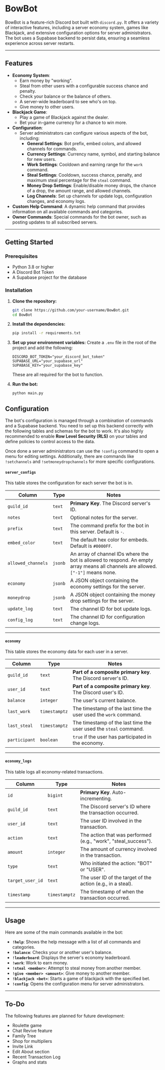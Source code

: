 # BowBot

BowBot is a feature-rich Discord bot built with `discord.py`. It offers a variety of interactive features, including a server economy system, games like Blackjack, and extensive configuration options for server administrators. The bot uses a Supabase backend to persist data, ensuring a seamless experience across server restarts.

-----

## Features

  - **Economy System**:
      - Earn money by "working".
      - Steal from other users with a configurable success chance and penalty.
      - Check your balance or the balance of others.
      - A server-wide leaderboard to see who's on top.
      - Give money to other users.
  - **Blackjack Game**:
      - Play a game of Blackjack against the dealer.
      - Bet your in-game currency for a chance to win more.
  - **Configuration**:
      - Server administrators can configure various aspects of the bot, including:
          - **General Settings**: Bot prefix, embed colors, and allowed channels for commands.
          - **Currency Settings**: Currency name, symbol, and starting balance for new users.
          - **Work Settings**: Cooldown and earning range for the `work` command.
          - **Steal Settings**: Cooldown, success chance, penalty, and maximum steal percentage for the `steal` command.
          - **Money Drop Settings**: Enable/disable money drops, the chance of a drop, the amount range, and allowed channels.
          - **Log Channels**: Set up channels for update logs, configuration changes, and economy logs.
  - **Custom Help Command**: A dynamic help command that provides information on all available commands and categories.
  - **Owner Commands**: Special commands for the bot owner, such as posting updates to all subscribed servers.

-----

## Getting Started

### Prerequisites

  - Python 3.8 or higher
  - A Discord Bot Token
  - A Supabase project for the database

### Installation

1.  **Clone the repository:**

    ```bash
    git clone https://github.com/your-username/BowBot.git
    cd BowBot
    ```

2.  **Install the dependencies:**

    ```bash
    pip install -r requirements.txt
    ```

3.  **Set up your environment variables:**
    Create a `.env` file in the root of the project and add the following:

    ```
    DISCORD_BOT_TOKEN="your_discord_bot_token"
    SUPABASE_URL="your_supabase_url"
    SUPABASE_KEY="your_supabase_key"
    ```

    These are all required for the bot to function.

4.  **Run the bot:**

    ```bash
    python main.py
    ```

## Configuration

The bot's configuration is managed through a combination of commands and a Supabase backend. You need to set up this backend correctly with the following tables and schemas for the bot to work. It's also highly recommended to enable **Row Level Security (RLS)** on your tables and define policies to control access to the data. 

Once done a server administrators can use the `!config` command to open a menu for editing settings. Additionally, there are commands like `!setchannels` and `!setmoneydropchannels` for more specific configurations.

#### `server_configs`

This table stores the configuration for each server the bot is in.

| Column           | Type     | Notes                                                                                                                              |
| ------------------ | -------- | ---------------------------------------------------------------------------------------------------------------------------------- |
| `guild_id`       | `text`   | **Primary Key**. The Discord server's ID.                                                                                          |
| `notes`          | `text`   | Optional notes for the server.                                                                                                     |
| `prefix`         | `text`   | The command prefix for the bot in this server. Default is `-`.                                                                     |
| `embed_color`    | `text`   | The default hex color for embeds. Default is `#0000FF`.                                                                            |
| `allowed_channels` | `jsonb` | An array of channel IDs where the bot is allowed to respond. An empty array means all channels are allowed. `["-1"]` means none. |
| `economy`        | `jsonb`  | A JSON object containing the economy settings for the server.                                                           |
| `moneydrop`      | `jsonb`  | A JSON object containing the money drop settings for the server.                                                        |
| `update_log`     | `text`   | The channel ID for bot update logs.                                                                                                |
| `config_log`     | `text`   | The channel ID for configuration change logs.                                                                                      |

---

#### `economy`

This table stores the economy data for each user in a server.

| Column      | Type     | Notes                                                 |
| ----------- | -------- | ----------------------------------------------------- |
| `guild_id`  | `text`   | **Part of a composite primary key**. The Discord server's ID. |
| `user_id`   | `text`   | **Part of a composite primary key**. The Discord user's ID.   |
| `balance`   | `integer`| The user's current balance.                           |
| `last_work` | `timestamptz` | The timestamp of the last time the user used the `work` command. |
| `last_steal`| `timestamptz` | The timestamp of the last time the user used the `steal` command. |
| `participant`| `boolean` | `true` if the user has participated in the economy.   |

---

#### `economy_logs`

This table logs all economy-related transactions.

| Column           | Type        | Notes                                                        |
| ------------------ | ----------- | ------------------------------------------------------------ |
| `id`             | `bigint`    | **Primary Key**. Auto-incrementing.                          |
| `guild_id`       | `text`      | The Discord server's ID where the transaction occurred.      |
| `user_id`        | `text`      | The user ID involved in the transaction.                     |
| `action`         | `text`      | The action that was performed (e.g., "work", "steal_success"). |
| `amount`         | `integer`   | The amount of currency involved in the transaction.          |
| `type`           | `text`      | Who initiated the action: "BOT" or "USER".                   |
| `target_user_id` | `text`      | The user ID of the target of the action (e.g., in a steal).  |
| `timestamp`      | `timestamptz` | The timestamp of when the transaction occurred.              |

-----

## Usage

Here are some of the main commands available in the bot:

  - **`!help`**: Shows the help message with a list of all commands and categories.
  - **`!balance`**: Checks your or another user's balance.
  - **`!leaderboard`**: Displays the server's economy leaderboard.
  - **`!work`**: Work to earn money.
  - **`!steal <member>`**: Attempt to steal money from another member.
  - **`!give <member> <amount>`**: Give money to another member.
  - **`!blackjack <bet>`**: Starts a game of blackjack with the specified bet.
  - **`!config`**: Opens the configuration menu for server administrators.

-----

## To-Do

The following features are planned for future development:

  - Roulette game
  - Chat Revive feature
  - Family Tree
  - Shop for multipliers
  - Invite Link
  - Edit About section
  - Recent Transaction Log
  - Graphs and stats